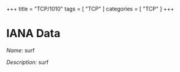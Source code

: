 +++
title = "TCP/1010"
tags = [ "TCP" ]
categories = [ "TCP" ]
+++

# IANA Data

_Name:_ surf

_Description:_ surf

